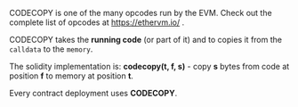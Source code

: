 CODECOPY is one of the many opcodes run by the EVM. Check out the complete list of opcodes at <a href="https://ethervm.io/" target="_blank">https\://ethervm.io/</a> .

CODECOPY takes the **running code** (or part of it) and to copies it from the `calldata` to the `memory`.

The solidity implementation is: **codecopy(t, f, s)** - copy **s** bytes from code at position **f** to memory at position **t**.

Every contract deployment uses **CODECOPY**.
